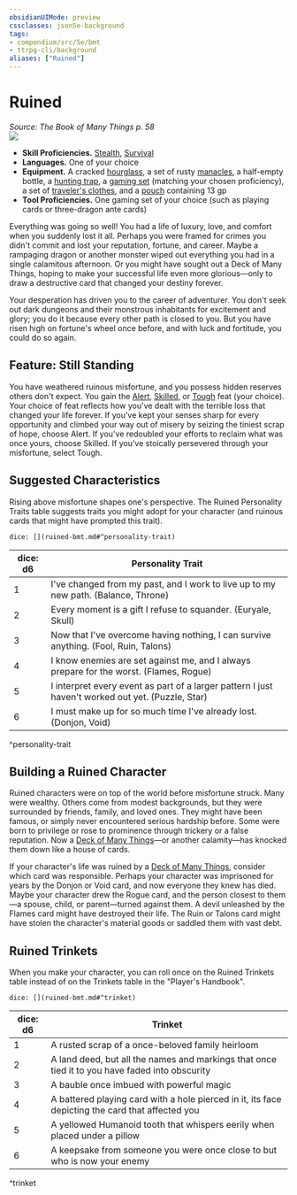```yaml
---
obsidianUIMode: preview
cssclasses: json5e-background
tags:
- compendium/src/5e/bmt
- ttrpg-cli/background
aliases: ["Ruined"]
---
```

# Ruined
*Source: The Book of Many Things p. 58*  
![](/3-Mechanics/CLI/backgrounds/img/ruined.webp#right)  

- **Skill Proficiencies.** [Stealth](/3-Mechanics/CLI/rules/skills.md#Stealth), [Survival](/3-Mechanics/CLI/rules/skills.md#Survival)  
- **Languages.** One of your choice  
- **Equipment.** A cracked [hourglass](/3-Mechanics/CLI/items/hourglass.md), a set of rusty [manacles](/3-Mechanics/CLI/items/manacles.md), a half-empty bottle, a [hunting trap](/3-Mechanics/CLI/items/hunting-trap.md), a [gaming set](/3-Mechanics/CLI/items/gaming-set.md) (matching your chosen proficiency), a set of [traveler's clothes](/3-Mechanics/CLI/items/travelers-clothes.md), and a [pouch](/3-Mechanics/CLI/items/pouch.md) containing 13 gp  
- **Tool Proficiencies.** One gaming set of your choice (such as playing cards or three-dragon ante cards)  

Everything was going so well! You had a life of luxury, love, and comfort when you suddenly lost it all. Perhaps you were framed for crimes you didn't commit and lost your reputation, fortune, and career. Maybe a rampaging dragon or another monster wiped out everything you had in a single calamitous afternoon. Or you might have sought out a Deck of Many Things, hoping to make your successful life even more glorious—only to draw a destructive card that changed your destiny forever.

Your desperation has driven you to the career of adventurer. You don't seek out dark dungeons and their monstrous inhabitants for excitement and glory; you do it because every other path is closed to you. But you have risen high on fortune's wheel once before, and with luck and fortitude, you could do so again.

## Feature: Still Standing

You have weathered ruinous misfortune, and you possess hidden reserves others don't expect. You gain the [Alert](/3-Mechanics/CLI/feats/alert.md), [Skilled](/3-Mechanics/CLI/feats/skilled.md), or [Tough](/3-Mechanics/CLI/feats/tough.md) feat (your choice). Your choice of feat reflects how you've dealt with the terrible loss that changed your life forever. If you've kept your senses sharp for every opportunity and climbed your way out of misery by seizing the tiniest scrap of hope, choose Alert. If you've redoubled your efforts to reclaim what was once yours, choose Skilled. If you've stoically persevered through your misfortune, select Tough.

## Suggested Characteristics

Rising above misfortune shapes one's perspective. The Ruined Personality Traits table suggests traits you might adopt for your character (and ruinous cards that might have prompted this trait).

`dice: [](ruined-bmt.md#^personality-trait)`

| dice: d6 | Personality Trait |
|----------|-------------------|
| 1 | I've changed from my past, and I work to live up to my new path. (Balance, Throne) |
| 2 | Every moment is a gift I refuse to squander. (Euryale, Skull) |
| 3 | Now that I've overcome having nothing, I can survive anything. (Fool, Ruin, Talons) |
| 4 | I know enemies are set against me, and I always prepare for the worst. (Flames, Rogue) |
| 5 | I interpret every event as part of a larger pattern I just haven't worked out yet. (Puzzle, Star) |
| 6 | I must make up for so much time I've already lost. (Donjon, Void) |
^personality-trait

## Building a Ruined Character

Ruined characters were on top of the world before misfortune struck. Many were wealthy. Others come from modest backgrounds, but they were surrounded by friends, family, and loved ones. They might have been famous, or simply never encountered serious hardship before. Some were born to privilege or rose to prominence through trickery or a false reputation. Now a [Deck of Many Things](/3-Mechanics/CLI/items/deck-of-many-things.md)—or another calamity—has knocked them down like a house of cards.

If your character's life was ruined by a [Deck of Many Things](/3-Mechanics/CLI/items/deck-of-many-things.md), consider which card was responsible. Perhaps your character was imprisoned for years by the Donjon or Void card, and now everyone they knew has died. Maybe your character drew the Rogue card, and the person closest to them—a spouse, child, or parent—turned against them. A devil unleashed by the Flames card might have destroyed their life. The Ruin or Talons card might have stolen the character's material goods or saddled them with vast debt.

## Ruined Trinkets

When you make your character, you can roll once on the Ruined Trinkets table instead of on the Trinkets table in the "Player's Handbook".

`dice: [](ruined-bmt.md#^trinket)`

| dice: d6 | Trinket |
|----------|---------|
| 1 | A rusted scrap of a once-beloved family heirloom |
| 2 | A land deed, but all the names and markings that once tied it to you have faded into obscurity |
| 3 | A bauble once imbued with powerful magic |
| 4 | A battered playing card with a hole pierced in it, its face depicting the card that affected you |
| 5 | A yellowed Humanoid tooth that whispers eerily when placed under a pillow |
| 6 | A keepsake from someone you were once close to but who is now your enemy |
^trinket
